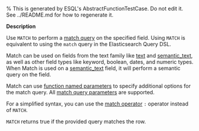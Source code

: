 % This is generated by ESQL's AbstractFunctionTestCase. Do not edit it. See ../README.md for how to regenerate it.

**Description**

Use `MATCH` to perform a [match query](/reference/query-languages/query-dsl/query-dsl-match-query.md) on the specified field. Using `MATCH` is equivalent to using the `match` query in the Elasticsearch Query DSL.

Match can be used on fields from the text family like [text](/reference/elasticsearch/mapping-reference/text.md) and [semantic_text](/reference/elasticsearch/mapping-reference/semantic-text.md),
as well as other field types like keyword, boolean, dates, and numeric types.
When Match is used on a [semantic_text](/reference/elasticsearch/mapping-reference/semantic-text.md) field, it will perform a semantic query on the field.

Match can use [function named parameters](/reference/query-languages/esql/esql-syntax.md#esql-function-named-params) to specify additional options
for the match query.
All [match query parameters](/reference/query-languages/query-dsl/query-dsl-match-query.md#match-field-params) are supported.

For a simplified syntax, you can use the [match operator](/reference/query-languages/esql/functions-operators/operators.md#esql-match-operator) `:` operator instead of `MATCH`.

`MATCH` returns true if the provided query matches the row.


